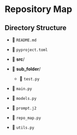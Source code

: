 # Repository Map

## Directory Structure

- 📄 `README.md`
- 📄 `pyproject.toml`

- 📁 **src**/
- 📁 **sub_folder**/
  - 📄 `test.py`
- 📄 `main.py`
- 📄 `models.py`
- 📄 `prompt.j2`
- 📄 `repo_map.py`
- 📄 `utils.py`
